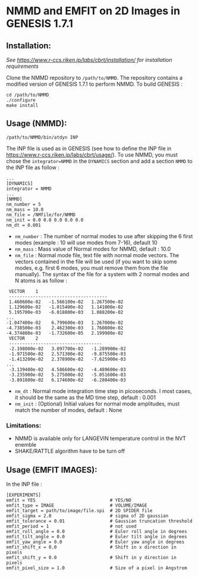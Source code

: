 # NMMD and EMFIT on 2D Images in GENESIS 1.7.1


## Installation: 
*See https://www.r-ccs.riken.jp/labs/cbrt/installation/ for installation requirements*

Clone the NMMD repository to `/path/to/NMMD`. The repository contains a modified version of GENESIS 1.7.1 to perform NMMD.
To build GENESIS :
```
cd /path/to/NMMD
./configure
make install
```

## Usage (NMMD):
```
/path/to/NMMD/bin/atdyn INP
```

The INP file is used as in GENESIS (see how to define the INP file in https://www.r-ccs.riken.jp/labs/cbrt/usage/). To use NMMD, you must chose the `integrator=NMMD` in the `DYNAMICS` section and add a section `NMMD` to the INP file as follow :

```
...
[DYNAMICS]
integrator = NMMD
...
[NMMD]
nm_number = 5
nm_mass = 10.0
nm_file = /NMfile/for/NMMD
nm_init = 0.0 0.0 0.0 0.0 0.0
nm_dt = 0.001
```
- `nm_number` : The number of normal modes to use after skipping the 6 first modes (example : 10 will use modes from 7-16), default 10
- `nm_mass` : Mass value of Normal modes for NMMD, default : 10.0
- `nm_file` : Normal mode file, text file with normal mode vectors. The vectors contained in the file will be used (if you want to skip some modes, e.g. first 6 modes, you must remove them from the file manually). The syntax of the file for a system with 2 normal modes and N atoms is as follow :
```
 VECTOR    1
 -------------------------------------
 1.460600e-02   -1.566100e-02   1.267500e-02
 1.129600e-02   -1.015400e-02   1.141000e-02
 5.195700e-03   -6.018800e-03   1.088200e-02
...
-1.047400e-02    6.799600e-03   1.267000e-02
-4.738500e-03    2.462300e-03   1.760800e-02
-4.374800e-03   -1.732600e-05   2.199900e-02
 VECTOR    2
 -----------------------------------
 -2.198000e-02   3.097700e-02   -1.289900e-02
 -1.971500e-02   2.571300e-02   -9.875500e-03
 -1.413200e-02   2.378900e-02   -7.625900e-03
...
 -3.139400e-02   4.586600e-02   -4.489600e-03
 -3.235900e-02   5.275000e-02   -5.051600e-03
 -3.891800e-02   6.174600e-02   -6.280400e-03
```
- `nm_dt` : Normal mode integration time step in picoseconds. I most cases, it should be the same as the MD time step, default : 0.001
- `nm_init` : (Optional) Initial values for normal mode amplitudes, must match the number of modes, default : None

### Limitations:
- NMMD is available only for LANGEVIN temperature control in the NVT enemble
- SHAKE/RATTLE algorithm have to be turn off

## Usage (EMFIT IMAGES):

In the INP file : 
```
[EXPERIMENTS]
emfit = YES                            # YES/NO
emfit_type = IMAGE                     # VOLUME/IMAGE 
emfit_target = path/to/image/file.spi  # 2D SPIDER file
emfit_sigma = 2.0                      # sigma of 2D gaussian
emfit_tolerance = 0.01                 # Gaussian truncation threshold
emfit_period = 1                       # not used
emfit_roll_angle = 0.0                 # Euler roll angle in degrees
emfit_tilt_angle = 0.0                 # Euler tilt angle in degrees
emfit_yaw_angle = 0.0                  # Euler yaw angle in degrees
emfit_shift_x = 0.0                    # Shift in x direction in pixels
emfit_shift_y = 0.0                    # Shift in y direction in pixels
emfit_pixel_size = 1.0                 # Size of a pixel in Angstrom
```
